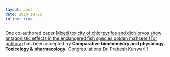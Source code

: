 ```yaml
---
layout: post
date: 2020-10-22 
inline: true
---
```


One co-authored paper [Mixed toxicity of chlorpyrifos and dichlorvos show antagonistic effects in the endangered fish species golden mahseer (Tor putitora)](https://api.semanticscholar.org/CorpusID:226204958) has been accepted by **Comparative biochemistry and physiology. Toxicology \& pharmacology**. Congratulations Dr. Prabesh Kunwar!!!
